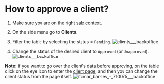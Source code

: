 # How to approve a client?

1. Make sure you are on the right [sale context](../sale/sale-context.md). 
2. On the side menu go to **Clients**.
3. Filter the table by selecting the status = `Pending`.
![clients___backoffice](https://user-images.githubusercontent.com/20393485/44981608-c2de8000-af7b-11e8-8407-7754054a7c05.jpg)

4. Change the status of the desired client to `Approved` (or `Unapproved`).
![clients___backoffice](https://user-images.githubusercontent.com/20393485/44981582-ab9f9280-af7b-11e8-800b-5945a93d6d60.jpg)

**Note:** if you want to go over the client's data before approving, on the table click on the eye icon to enter the [client page](../client/understanding-client-page.md), and then you can change the client status from the page itself.
![itamar_bar-lev_-_710075___backoffice](https://user-images.githubusercontent.com/20393485/44981546-8c086a00-af7b-11e8-9417-2a1d67e72abd.jpg)
